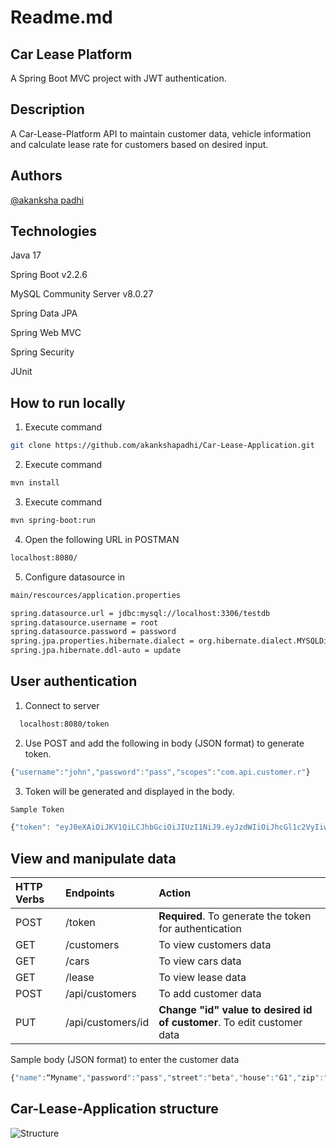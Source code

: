
# Readme.md

## Car Lease Platform

A Spring Boot MVC project with JWT authentication.


## Description

A Car-Lease-Platform API to maintain customer data, vehicle information and calculate lease rate for customers based on desired input. 

## Authors

[@akanksha padhi](https://www.github.com/akankshapadhi)


## Technologies

Java 17 

Spring Boot v2.2.6

MySQL Community Server v8.0.27

Spring Data JPA

Spring Web MVC

Spring Security 

JUnit



## How to run locally 

1. Execute command

```bash
git clone https://github.com/akankshapadhi/Car-Lease-Application.git
```

2. Execute command

```bash
mvn install
```
3. Execute command

```bash
mvn spring-boot:run
```
4. Open the following URL in POSTMAN

```bash
localhost:8080/
```

5. Configure datasource in 
```bash
main/rescources/application.properties
```
```bash
spring.datasource.url = jdbc:mysql://localhost:3306/testdb
spring.datasource.username = root
spring.datasource.password = password
spring.jpa.properties.hibernate.dialect = org.hibernate.dialect.MYSQLDialect
spring.jpa.hibernate.ddl-auto = update
```
## User authentication

1. Connect to server

```bash
  localhost:8080/token
```

2. Use POST and add the following in body (JSON format) to generate token.

```javascript
{"username":"john","password":"pass","scopes":"com.api.customer.r"}

```

3. Token will be generated and displayed in the body. 

```javascript
Sample Token

{"token": "eyJ0eXAiOiJKV1QiLCJhbGciOiJIUzI1NiJ9.eyJzdWIiOiJhcGl1c2VyIiwiaXNzIjoibWVAbWUuY29tIiwic2NvcGVzIjoiY29tLmFwaS5jdXN0b21lci5yIiwiZXhwIjoxNjk4NjE2MzE2fQ.sk7cRkSz2q3CD49_oIHF_uTym2_6DwVhSo10DqOAK3g“}

```

## View and manipulate data


| HTTP Verbs | Endpoints     | Action                |
| :-------- | :------- | :------------------------- |
| POST    | /token | **Required**. To generate the token for authentication|
| GET    | /customers | To view customers data|
| GET    | /cars | To view cars data|
| GET    | /lease | To view lease data|
| POST    | /api/customers | To add customer data|
| PUT    | /api/customers/id |**Change "id" value to desired id of customer**. To edit customer data|

Sample body (JSON format) to enter the customer data

```javascript
{"name":“Myname","password":"pass","street":"beta","house":"G1","zip":"D1","place":"leiden","email":“myemail@abc.com","phone":"716878208"}

```
## Car-Lease-Application structure

![Structure](https://github.com/akankshapadhi/Car-Lease-Application/assets/148763641/55218a9b-840a-4816-af45-a47410d9294a)
